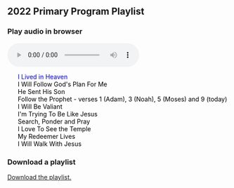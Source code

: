 ## 2022 Primary Program Playlist

### Play audio in browser

<style>
    #playlist{
        list-style: none;
    }
    #playlist li a{
        color:black;
        text-decoration: none;
    }
    #playlist .current-song a{
        color:blue;
    }
</style>

<audio src="" controls id="audioPlayer">
    Sorry, your browser doesn't support HTML 5!
</audio>


<ul id="playlist">

<li class="current-song"><a href="https://github.com/drhyrum/2022-primary-program/raw/main/list/ILivedInHeaven.mp3">I Lived in Heaven</a></li>

<li><a href="https://github.com/drhyrum/2022-primary-program/raw/main/list/IWillFollowGodsPlanForMe.mp3">I Will Follow God's Plan For Me</a></li>
    
<li><a href="https://github.com/drhyrum/2022-primary-program/raw/main/list/HeSentHisSon.mp3
">He Sent His Son</a></li>

<li><a href="https://github.com/drhyrum/2022-primary-program/raw/main/list/FollowTheProphet-clipped.mp3">Follow the Prophet - verses 1 (Adam), 3 (Noah), 5 (Moses) and 9 (today)</a></li>

<li><a href="https://github.com/drhyrum/2022-primary-program/raw/main/list/IWillBeValiant.mp3">I Will Be Valiant</a></li>

<li><a href="https://github.com/drhyrum/2022-primary-program/raw/main/list/ImTryingToBeLikeJesus.mp3
">I'm Trying To Be Like Jesus</a></li>

<li><a href="https://github.com/drhyrum/2022-primary-program/raw/main/list/SearchPonderAndPray.mp3">Search, Ponder and Pray</a></li>

<li><a href="https://github.com/drhyrum/2022-primary-program/raw/main/list/ILoveToSeeTheTemple.mp3">I Love To See the Temple</a></li>

<li><a href="https://github.com/drhyrum/2022-primary-program/raw/main/list/MyRedeemerLives.mp3">My Redeemer Lives</a></li>

<li><a href="https://github.com/drhyrum/2022-primary-program/raw/main/list/IWillWalkWithJesus.mp3">I Will Walk With Jesus</a></li>  
</ul>
    
<script src="https://code.jquery.com/jquery-2.2.0.js"></script>
<script>
    // loads the audio player
    audioPlayer();

       function audioPlayer(){
            var currentSong = 0;
            $("#audioPlayer")[0].src = $("#playlist li a")[0];
            $("#audioPlayer")[0].play();
            $("#playlist li a").click(function(e){
               e.preventDefault(); 
               $("#audioPlayer")[0].src = this;
               $("#audioPlayer")[0].play();
               $("#playlist li").removeClass("current-song");
                currentSong = $(this).parent().index();
                $(this).parent().addClass("current-song");
            });
            
            $("#audioPlayer")[0].addEventListener("ended", function(){
               currentSong++;
                if(currentSong == $("#playlist li a").length)
                    currentSong = 0;
                $("#playlist li").removeClass("current-song");
                $("#playlist li:eq("+currentSong+")").addClass("current-song");
                $("#audioPlayer")[0].src = $("#playlist li a")[currentSong].href;
                $("#audioPlayer")[0].play();
            });
        }    
</script>


### Download a playlist

<a href="2022-primary-program-playlist.m3u" target="_blank" download type="audio/x-mpegurl">Download the playlist.</a>

<!-- ### QR Code to website

<img src="https://github.com/drhyrum/2022-primary-program/raw/gh-pages/primary_program_qr_code.png"> -->


